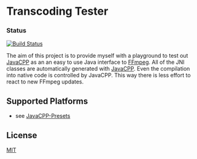 # Transcoding Tester

### Status
[![Build Status](https://travis-ci.org/jimador/transcoding-tester.png)](https://travis-ci.org/jimador/transcoding-tester)

The aim of this project is to provide myself with a playground to test out [JavaCPP] as an
an easy to use Java interface to [FFmpeg]. All of the JNI classes are automatically generated
with [JavaCPP]. Even the compilation into native code is controlled by JavaCPP. This way there is less effort to react
to new FFmpeg updates.

## Supported Platforms
* see [JavaCPP-Presets]

## License

[MIT]

[FFmpeg]: http://www.ffmpeg.org/
[JavaCPP]: https://github.com/bytedeco/javacpp
[JavaCPP-Presets]: https://github.com/bytedeco/javacpp-presets
[MIT]: https://github.com/jimador/transcoding-tester/blob/master/LICENSE
